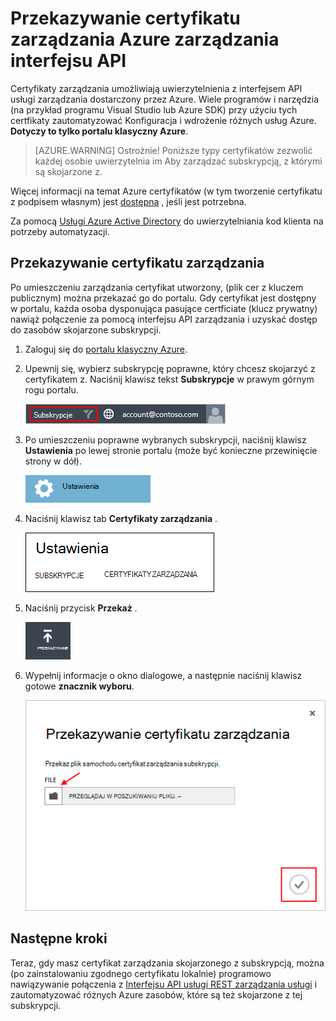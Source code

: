 <properties 
    pageTitle="Przekazywanie certyfikatu interfejsu API usługi Azure zarządzania | Azure Microsoft" 
    description="Dowiedz się, jak przekazać athe interfejsu API zarządzania certyfikat portalu klasyczny Azure." 
    services="cloud-services" 
    documentationCenter=".net" 
    authors="Thraka" 
    manager="timlt" 
    editor=""/>

<tags 
    ms.service="na" 
    ms.workload="tbd" 
    ms.tgt_pltfrm="na" 
    ms.devlang="na" 
    ms.topic="article" 
    ms.date="04/18/2016"
    ms.author="adegeo"/>


# <a name="upload-an-azure-management-api-management-certificate"></a>Przekazywanie certyfikatu zarządzania Azure zarządzania interfejsu API

Certyfikaty zarządzania umożliwiają uwierzytelnienia z interfejsem API usługi zarządzania dostarczony przez Azure. Wiele programów i narzędzia (na przykład programu Visual Studio lub Azure SDK) przy użyciu tych certfikaty zautomatyzować Konfiguracja i wdrożenie różnych usług Azure. **Dotyczy to tylko portalu klasyczny Azure**. 

>[AZURE.WARNING] Ostrożnie! Poniższe typy certyfikatów zezwolić każdej osobie uwierzytelnia im Aby zarządzać subskrypcją, z którymi są skojarzone z. 

Więcej informacji na temat Azure certyfikatów (w tym tworzenie certyfikatu z podpisem własnym) jest [dostępna](cloud-services/cloud-services-certs-create.md#what-are-management-certificates) , jeśli jest potrzebna.

Za pomocą [Usługi Azure Active Directory](/services/active-directory/) do uwierzytelniania kod klienta na potrzeby automatyzacji.

## <a name="upload-a-management-certificate"></a>Przekazywanie certyfikatu zarządzania

Po umieszczeniu zarządzania certyfikat utworzony, (plik cer z kluczem publicznym) można przekazać go do portalu. Gdy certyfikat jest dostępny w portalu, każda osoba dysponująca pasujące certficiate (klucz prywatny) nawiąż połączenie za pomocą interfejsu API zarządzania i uzyskać dostęp do zasobów skojarzone subskrypcji.

1. Zaloguj się do [portalu klasyczny Azure](http://manage.windowsazure.com).

2. Upewnij się, wybierz subskrypcję poprawne, który chcesz skojarzyć z certyfikatem z. Naciśnij klawisz tekst **Subskrypcje** w prawym górnym rogu portalu.

    ![Ustawienia](./media/azure-api-management-certs/subscription.png)

3. Po umieszczeniu poprawne wybranych subskrypcji, naciśnij klawisz **Ustawienia** po lewej stronie portalu (może być konieczne przewinięcie strony w dół). 
    
    ![Ustawienia](./media/azure-api-management-certs/settings.png)

4. Naciśnij klawisz tab **Certyfikaty zarządzania** .

    ![Ustawienia](./media/azure-api-management-certs/certificates-tab.png)
    
5. Naciśnij przycisk **Przekaż** .

    ![Ustawienia](./media/azure-api-management-certs/upload.png)
    
6. Wypełnij informacje o okno dialogowe, a następnie naciśnij klawisz gotowe **znacznik wyboru**.

    ![Ustawienia](./media/azure-api-management-certs/upload-dialog.png)

## <a name="next-steps"></a>Następne kroki

Teraz, gdy masz certyfikat zarządzania skojarzonego z subskrypcją, można (po zainstalowaniu zgodnego certyfikatu lokalnie) programowo nawiązywanie połączenia z [Interfejsu API usługi REST zarządzania usługi](https://msdn.microsoft.com/library/azure/mt420159.aspx) i zautomatyzować różnych Azure zasobów, które są też skojarzone z tej subskrypcji. 